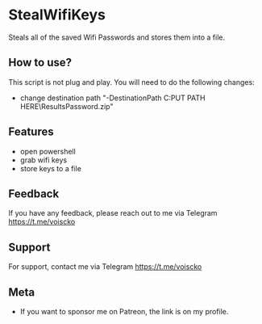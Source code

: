 
# StealWifiKeys
Steals all of the saved Wifi Passwords and stores them into a file.

## How to use?

This script is not plug and play. You will need to do the following changes:

- change destination path "-DestinationPath C:PUT PATH HERE\ResultsPassword.zip"


## Features

- open powershell
- grab wifi keys
- store keys to a file

## Feedback

If you have any feedback, please reach out to me via Telegram https://t.me/voiscko






## Support

For support, contact me via Telegram https://t.me/voiscko


## Meta


- If you want to sponsor me on Patreon, the link is on my profile.


